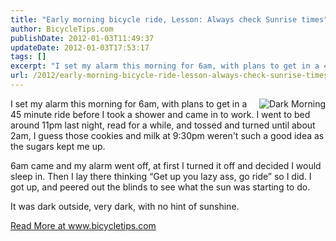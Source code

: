 ```yaml
---
title: "Early morning bicycle ride, Lesson: Always check Sunrise times"
author: BicycleTips.com
publishDate: 2012-01-03T11:49:37
updateDate: 2012-01-03T17:53:17
tags: []
excerpt: "I set my alarm this morning for 6am, with plans to get in a 45 minute ride before I took a shower and came in to work. I went to bed around 11pm last night, read for a while, and tossed and turned until about 2am, I guess those cookies and milk at 9:30pm weren't such a good idea as the sugars kept me up. 6am came and my alarm went off, at first I turned it off and decided I would sleep in. Then I lay there thinking &ldquo;Get up you lazy ass, go ride&rdquo; so I did. I got up, and peered out the blinds to see what the sun was starting to do. It was dark outside, very dark, with no hint of sunshine."
url: /2012/early-morning-bicycle-ride-lesson-always-check-sunrise-times  # Use the generated URL with year
---
```

<p><img src="https://www.bicycletips.com/portals/18/content/1-3-12-DarkMorning_320.jpg" alt="Dark Morning" style="float: right;" />I set my alarm this morning for 6am, with plans to get in a 45 minute ride before I took a shower and came in to work. I went to bed around 11pm last night, read for a while, and tossed and turned until about 2am, I guess those cookies and milk at 9:30pm weren't such a good idea as the sugars kept me up.</p> <p>6am came and my alarm went off, at first I turned it off and decided I would sleep in. Then I lay there thinking &ldquo;Get up you lazy ass, go ride&rdquo; so I did. I got up, and peered out the blinds to see what the sun was starting to do.</p> <p>It was dark outside, very dark, with no hint of sunshine.</p> <a href="https://www.bicycletips.com/tips/aid/18">Read More at www.bicycletips.com</a>
